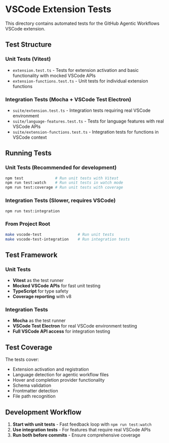 # VSCode Extension Tests

This directory contains automated tests for the GitHub Agentic Workflows VSCode extension.

## Test Structure

### Unit Tests (Vitest)
- `extension.test.ts` - Tests for extension activation and basic functionality with mocked VSCode APIs
- `extension-functions.test.ts` - Unit tests for individual extension functions

### Integration Tests (Mocha + VSCode Test Electron)
- `suite/extension.test.ts` - Integration tests requiring real VSCode environment
- `suite/language-features.test.ts` - Tests for language features with real VSCode APIs
- `suite/extension-functions.test.ts` - Integration tests for functions in VSCode context

## Running Tests

### Unit Tests (Recommended for development)
```bash
npm test              # Run unit tests with Vitest
npm run test:watch    # Run unit tests in watch mode
npm run test:coverage # Run unit tests with coverage
```

### Integration Tests (Slower, requires VSCode)
```bash
npm run test:integration
```

### From Project Root
```bash
make vscode-test                # Run unit tests
make vscode-test-integration    # Run integration tests
```

## Test Framework

### Unit Tests
- **Vitest** as the test runner
- **Mocked VSCode APIs** for fast unit testing
- **TypeScript** for type safety
- **Coverage reporting** with v8

### Integration Tests
- **Mocha** as the test runner  
- **VSCode Test Electron** for real VSCode environment testing
- **Full VSCode API access** for integration testing

## Test Coverage

The tests cover:
- Extension activation and registration
- Language detection for agentic workflow files
- Hover and completion provider functionality
- Schema validation
- Frontmatter detection
- File path recognition

## Development Workflow

1. **Start with unit tests** - Fast feedback loop with `npm run test:watch`
2. **Use integration tests** - For features that require real VSCode APIs
3. **Run both before commits** - Ensure comprehensive coverage